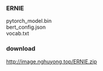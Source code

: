 ### ERNIE
pytorch_model.bin  
bert_config.json  
vocab.txt  

### download  
http://image.nghuyong.top/ERNIE.zip
